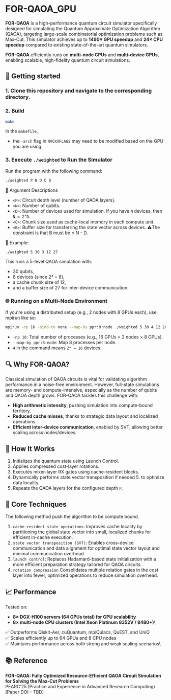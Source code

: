 # FOR-QAOA_GPU
**FOR-QAOA** is a high-performance quantum circuit simulator specifically designed for simulating the Quantum Approximate Optimization Algorithm (QAOA), targeting large-scale combinatorial optimization problems such as Max-Cut. This simulator achieves up to **1490× GPU speedup** and **24× CPU speedup** compared to existing state-of-the-art quantum simulators.

**FOR-QAOA** efficiently runs on **multi-node CPUs** and **multi-device GPUs**, enabling scalable, high-fidelity quantum circuit simulations.

## 🔧 Getting started

### 1. Clone this repository and navigate to the corresponding directory.

### 2. Build
```bash
make
```
In the `makefile`,
* the `-arch` flag in `NVCXXFLAGS` may need to be modified based on the GPU you are using.
  
### 3. Execute `./weighted` to Run the Simulator
Run the program with the following command:
```bash
./weighted P N D C B
```
🧩 Argument Descriptions
 * `<P>`: Circuit depth level (number of QAOA layers).
 * `<N>`: Number of qubits.
 * `<D>`: Number of devices used for simulation. If you have `N` devices, then `N = 2^D`.
 * `<C>`: Chunk size used as cache-local memory in each compute unit.
 * `<B>`: Buffer size for transferring the state vector across devices. ⚠️The constraint is that B must be ≤ N - D.

📌 Example: 
```bash
./weighted 5 30 3 12 27
```
This runs a 5-level QAOA simulation with:

- 30 qubits,
- 8 devices (since 2³ = 8),
- a cache chunk size of 12,
- and a buffer size of 27 for inter-device communication.

### 🌐 Running on a Multi-Node Environment
If you're using a distributed setup (e.g., 2 nodes with 8 GPUs each), use mpirun like so:
```bash
mpirun -np 16 -bind-to none --map-by ppr:8:node ./weighted 5 30 4 12 26
```
- `-np 16`: Total number of processes (e.g., 16 GPUs = 2 nodes × 8 GPUs).
- `--map-by ppr:8:node`: Map 8 processes per node.
- `4` in the command means `2⁴ = 16` devices.

## 🔍 Why FOR-QAOA?
Classical simulation of QAOA circuits is vital for validating algorithm performance in a noise-free environment. However, full-state simulations are memory- and compute-intensive, especially as the number of qubits and QAOA depth grows. FOR-QAOA tackles this challenge with:

- **High arithmetic intensity**, pushing simulation into compute-bound territory.
- **Reduced cache misses**, thanks to strategic data layout and localized operations.
- **Efficient inter-device communication**, enabled by SVT, allowing better scaling across nodes/devices.

## 🧪 How It Works
1. Initializes the quantum state using Launch Control.
2. Applies compressed cost-layer rotations.
3. Executes mixer-layer RX gates using cache-resident blocks.
4. Dynamically performs state vector transposition if needed 5. to optimize data locality.
5. Repeats the QAOA layers for the configured depth `P`.


## 🧠 Core Techniques
The following method push the algorithm to be compute bound.
1. `cache-resident state operations`:  Improves cache locality by partitioning the global state vector into small, localized chunks for efficient in-cache execution.
2. `state vector transposition (SVT)`: Enables cross-device communication and data alignment for optimal state vector layout and minimal communication overhead.
3. `launch control`: Replaces Hadamard-based state initialization with a more efficient preparation strategy tailored for QAOA circuits.
4. `rotation compression` Consolidates multiple rotation gates in the cost layer into fewer, optimized operations to reduce simulation overhead.

## 📈 Performance
Tested on:
- **8× DGX-H100 servers (64 GPUs total) for GPU scalability**
- **8× multi-node CPU clusters (Intel Xeon Platinum 8352V / 8480+)**\

✅ Outperforms Qiskit-Aer, cuQuantum, mpiQulacs, QuEST, and UniQ\
✅ Scales efficiently up to 64 GPUs and 8 CPU nodes\
✅ Maintains performance across both strong and weak scaling scenarios\

## 📚 Reference
**FOR-QAOA: Fully Optimized Resource-Efficient QAOA Circuit Simulation for Solving the Max-Cut Problems**\
PEARC’25 (Practice and Experience in Advanced Research Computing)
[Paper DOI – TBD]
